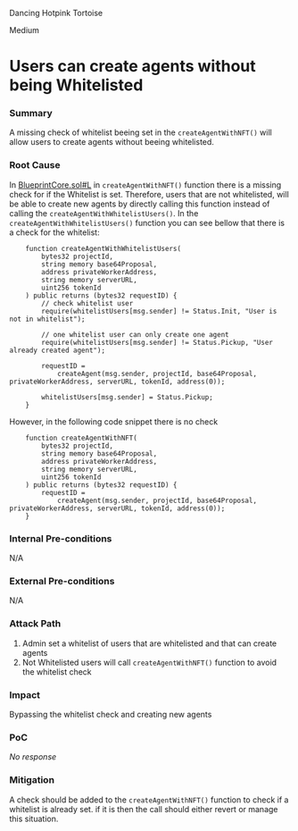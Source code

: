 Dancing Hotpink Tortoise

Medium

# Users can create agents without being Whitelisted

### Summary

A missing check of whitelist beeing set in the `createAgentWithNFT()` will allow users to create agents without beeing whitelisted.

### Root Cause

In [BlueprintCore.sol#L](https://github.com/sherlock-audit/2025-03-crestal-network/blob/main/crestal-omni-contracts/src/BlueprintCore.sol#L510-L519) in `createAgentWithNFT()` function there is a missing check for if the Whitelist is set. Therefore, users that are not whitelisted, will be able to create new agents by directly calling this function instead of calling the `createAgentWithWhitelistUsers()`.
In the `createAgentWithWhitelistUsers()` function you can see bellow that there is a check for the whitelist:
```solidity
    function createAgentWithWhitelistUsers(
        bytes32 projectId,
        string memory base64Proposal,
        address privateWorkerAddress,
        string memory serverURL,
        uint256 tokenId
    ) public returns (bytes32 requestID) {
        // check whitelist user
        require(whitelistUsers[msg.sender] != Status.Init, "User is not in whitelist");

        // one whitelist user can only create one agent
        require(whitelistUsers[msg.sender] != Status.Pickup, "User already created agent");

        requestID =
            createAgent(msg.sender, projectId, base64Proposal, privateWorkerAddress, serverURL, tokenId, address(0));

        whitelistUsers[msg.sender] = Status.Pickup;
    }
```

However, in the following code snippet there is no check 
```solidity
    function createAgentWithNFT(
        bytes32 projectId,
        string memory base64Proposal,
        address privateWorkerAddress,
        string memory serverURL,
        uint256 tokenId
    ) public returns (bytes32 requestID) {
        requestID =
            createAgent(msg.sender, projectId, base64Proposal, privateWorkerAddress, serverURL, tokenId, address(0));
    }
```

### Internal Pre-conditions

N/A

### External Pre-conditions

N/A

### Attack Path

1. Admin set a whitelist of users that are whitelisted and that can create agents
2. Not Whitelisted users will call `createAgentWithNFT()` function to avoid the whitelist check

### Impact

Bypassing the whitelist check and creating new agents

### PoC

_No response_

### Mitigation

A check should be added to the `createAgentWithNFT()` function to check if a whitelist is already set. if it is then the call should either revert or manage this situation.